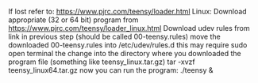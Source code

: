 If lost refer to: https://www.pjrc.com/teensy/loader.html
Linux:
Download appropriate (32 or 64 bit) program from https://www.pjrc.com/teensy/loader_linux.html
Download udev rules from link in previous step (should be called 00-teensy.rules)
move the downloaded 00-teensy.rules into /etc/udev/rules.d this may require sudo
open terminal the change into the directory where you downloaded the program file (something like teensy_linux.tar.gz)
tar -xvzf teensy_linux64.tar.gz
now you can run the program: ./teensy &
